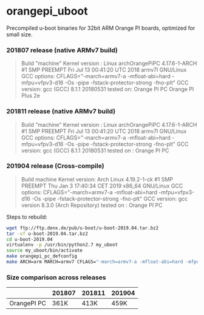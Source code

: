 # orangepi_uboot
  
Precompiled u-boot binaries for 32bit ARM Orange PI boards, optimized for small size.

### 201807 release (native ARMv7 build)
> Build "machine" Kernel version : Linux archOrangePiPC 4.17.6-1-ARCH #1 SMP PREEMPT Fri Jul 13 00:41:20 UTC 2018 armv7l GNU/Linux
GCC options: CFLAGS="-march=armv7-a -mfloat-abi=hard -mfpu=vfpv3-d16 -Os -pipe -fstack-protector-strong -fno-plt"
GCC version: gcc (GCC) 8.1.1 20180531
tested on:
Orange PI PC
Orange PI Plus 2e

### 201811 release (native ARMv7 build)
> Build "machine" Kernel version : Linux archOrangePiPC 4.17.6-1-ARCH #1 SMP PREEMPT Fri Jul 13 00:41:20 UTC 2018 armv7l GNU/Linux
GCC options: CFLAGS="-march=armv7-a -mfloat-abi=hard -mfpu=vfpv3-d16 -Os -pipe -fstack-protector-strong -fno-plt"
GCC version: gcc (GCC) 8.1.1 20180531
tested on :
Orange PI PC

### 201904 release (Cross-compile)
> Build machine Kernel version: Arch Linux 4.19.2-1-ck #1 SMP PREEMPT Thu Jan 3 17:40:34 CET 2019 x86_64 GNU/Linux
GCC options: CFLAGS="-march=armv7-a -mfloat-abi=hard -mfpu=vfpv3-d16 -Os -pipe -fstack-protector-strong -fno-plt" 
GCC version: gcc version 8.3.0 (Arch Repository) 
tested on :
Orange PI PC

Steps to rebuild:
```bash
wget ftp://ftp.denx.de/pub/u-boot/u-boot-2019.04.tar.bz2
tar -xf u-boot-2019.04.tar.bz2
cd u-boot-2019.04
virtualenv -p /usr/bin/python2.7 my_uboot
source my_uboot/bin/activate
make orangepi_pc_defconfig
make ARCH=arm MARCH=armv7 CFLAGS="-march=armv7-a -mfloat-abi=hard -mfpu=vfpv3-d16 -Os -pipe -fstack-protector-strong -fno-plt" CROSS_COMPILE=/usr/bin/arm-none-eabi- -j4
```

### Size comparison across releases
|  	| 201807 	| 201811 	| 201904 	|
|-------------	|--------	|--------	|--------	|
| OrangePI PC 	| 361K 	| 413K 	| 459K 	|
